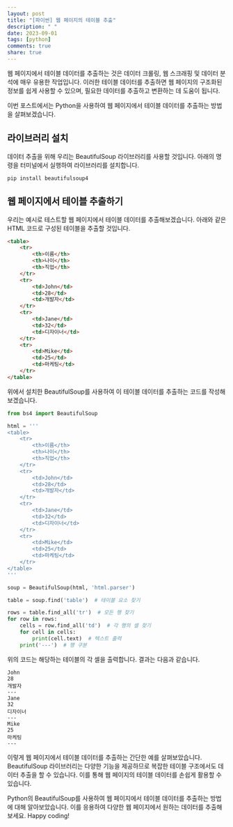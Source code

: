 ```yaml
---
layout: post
title: "[파이썬] 웹 페이지의 테이블 추출"
description: " "
date: 2023-09-01
tags: [python]
comments: true
share: true
---
```


웹 페이지에서 테이블 데이터를 추출하는 것은 데이터 크롤링, 웹 스크래핑 및 데이터 분석에 매우 유용한 작업입니다. 이러한 테이블 데이터를 추출하면 웹 페이지의 구조화된 정보를 쉽게 사용할 수 있으며, 필요한 데이터를 추출하고 변환하는 데 도움이 됩니다.

이번 포스트에서는 Python을 사용하여 웹 페이지에서 테이블 데이터를 추출하는 방법을 살펴보겠습니다.

## 라이브러리 설치

데이터 추출을 위해 우리는 BeautifulSoup 라이브러리를 사용할 것입니다. 아래의 명령을 터미널에서 실행하여 라이브러리를 설치합니다.

```
pip install beautifulsoup4
```

## 웹 페이지에서 테이블 추출하기

우리는 예시로 테스트할 웹 페이지에서 테이블 데이터를 추출해보겠습니다. 아래와 같은 HTML 코드로 구성된 테이블을 추출할 것입니다.

```html
<table>
    <tr>
        <th>이름</th>
        <th>나이</th>
        <th>직업</th>
    </tr>
    <tr>
        <td>John</td>
        <td>28</td>
        <td>개발자</td>
    </tr>
    <tr>
        <td>Jane</td>
        <td>32</td>
        <td>디자이너</td>
    </tr>
    <tr>
        <td>Mike</td>
        <td>25</td>
        <td>마케팅</td>
    </tr>
</table>
```

위에서 설치한 BeautifulSoup를 사용하여 이 테이블 데이터를 추출하는 코드를 작성해보겠습니다.

```python
from bs4 import BeautifulSoup

html = '''
<table>
    <tr>
        <th>이름</th>
        <th>나이</th>
        <th>직업</th>
    </tr>
    <tr>
        <td>John</td>
        <td>28</td>
        <td>개발자</td>
    </tr>
    <tr>
        <td>Jane</td>
        <td>32</td>
        <td>디자이너</td>
    </tr>
    <tr>
        <td>Mike</td>
        <td>25</td>
        <td>마케팅</td>
    </tr>
</table>
'''

soup = BeautifulSoup(html, 'html.parser')

table = soup.find('table')  # 테이블 요소 찾기

rows = table.find_all('tr')  # 모든 행 찾기
for row in rows:
    cells = row.find_all('td')  # 각 행의 셀 찾기
    for cell in cells:
        print(cell.text)  # 텍스트 출력
    print('---')  # 행 구분
```

위의 코드는 해당하는 테이블의 각 셀을 출력합니다. 결과는 다음과 같습니다.

```
John
28
개발자
---
Jane
32
디자이너
---
Mike
25
마케팅
---
```

이렇게 웹 페이지에서 테이블 데이터를 추출하는 간단한 예를 살펴보았습니다. BeautifulSoup 라이브러리는 다양한 기능을 제공하므로 복잡한 테이블 구조에서도 데이터 추출을 할 수 있습니다. 이를 통해 웹 페이지의 테이블 데이터를 손쉽게 활용할 수 있습니다.

Python의 BeautifulSoup를 사용하여 웹 페이지에서 테이블 데이터를 추출하는 방법에 대해 알아보았습니다. 이를 응용하여 다양한 웹 페이지에서 원하는 데이터를 추출해보세요. Happy coding!